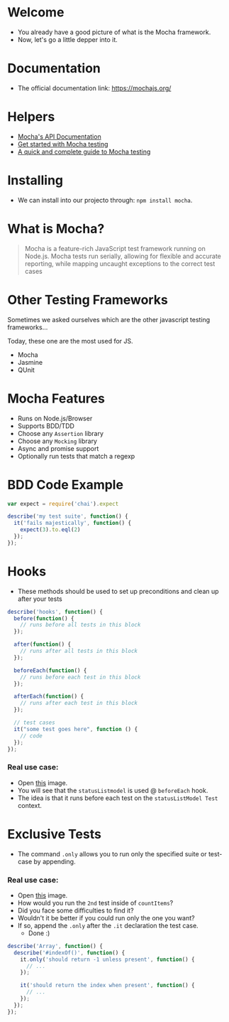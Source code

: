 # Welcome
- You already have a good picture of what is the Mocha framework.
- Now, let's go a little depper into it.

# Documentation
- The official documentation link: https://mochajs.org/

# Helpers
- [Mocha's API Documentation](https://mochajs.org/api/index.html)
- [Get started with Mocha testing](https://ricostacruz.com/til/get-started-with-mocha)
- [A quick and complete guide to Mocha testing](https://blog.logrocket.com/a-quick-and-complete-guide-to-mocha-testing-d0e0ea09f09d/)

# Installing
- We can install into our projecto through: `npm install mocha`.

# What is Mocha?
> Mocha is a feature-rich JavaScript test framework running on Node.js. Mocha tests run serially, allowing for flexible and accurate reporting, while mapping uncaught exceptions to the correct test cases

# Other Testing Frameworks
Sometimes we asked ourselves which are the other javascript testing frameworks...

Today, these one are the most used for JS.
- Mocha
- Jasmine
- QUnit

# Mocha Features
- Runs on Node.js/Browser 
- Supports BDD/TDD
- Choose any `Assertion` library
- Choose any `Mocking` library
- Async and promise support
- Optionally run tests that match a regexp

# BDD Code Example

```javascript
var expect = require('chai').expect

describe('my test suite', function() {
  it('fails majestically', function() {
    expect(3).to.eql(2)
  });
});
```

# Hooks
- These methods should be used to set up preconditions and clean up after your tests

```javascript
describe('hooks', function() {
  before(function() {
    // runs before all tests in this block
  });

  after(function() {
    // runs after all tests in this block
  });

  beforeEach(function() {
    // runs before each test in this block
  });

  afterEach(function() {
    // runs after each test in this block
  });

  // test cases
  it("some test goes here", function () {
    // code
  });
});
```
### Real use case:
  - Open [this](https://user-images.githubusercontent.com/8363610/66211443-7f7ca680-e692-11e9-8bdd-5316c90aac53.png) image.
  - You will see that the `statusListmodel` is used @ `beforeEach` hook.
  - The idea is that it runs before each test on the `statusListModel Test` context.

# Exclusive Tests
- The command `.only` allows you to run only the specified suite or test-case by appending.

### Real use case:
  - Open [this](![image](https://user-images.githubusercontent.com/8363610/66083828-89dc5a80-e543-11e9-8130-704cc721ead9.png)) image.
  - How would you run the `2nd` test inside of `countItems`?
  - Did you face some difficulties to find it?
  - Wouldn't it be better if you could run only the one you want?
  - If so, append the `.only` after the `.it` declaration the test case.
      - Done :)
```javascript
describe('Array', function() {
  describe('#indexOf()', function() {
    it.only('should return -1 unless present', function() {
      // ...
    });

    it('should return the index when present', function() {
      // ...
    });
  });
});
```
